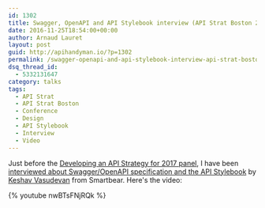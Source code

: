 ```yaml
---
id: 1302
title: Swagger, OpenAPI and API Stylebook interview (API Strat Boston 2016)
date: 2016-11-25T18:54:00+00:00
author: Arnaud Lauret
layout: post
guid: http://apihandyman.io/?p=1302
permalink: /swagger-openapi-and-api-stylebook-interview-api-strat-boston-2016/
dsq_thread_id:
  - 5332131647
category: talks
tags:
  - API Strat
  - API Strat Boston
  - Conference
  - Design
  - API Stylebook
  - Interview
  - Video
---
```

Just before the [Developing an API Strategy for 2017 panel](http://apihandyman.io/developing-an-api-strategy-for-2017-api-strat-boston-2016/), I have been [interviewed about Swagger/OpenAPI specification and the API Stylebook](http://blog.swaggerhub.com/api-design/getting-started-with-swagger/) by [Keshav Vasudevan](https://twitter.com/keshinpoint) from Smartbear.<!--more--> Here's the video:

{% youtube nwBTsFNjRQk %}
